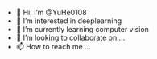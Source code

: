 - 👋 Hi, I’m @YuHe0108
- 👀 I’m interested in deeplearning
- 🌱 I’m currently learning computer vision
- 💞️ I’m looking to collaborate on ...
- 📫 How to reach me ...

<!---
YuHe0108/YuHe0108 is a ✨ special ✨ repository because its `README.md` (this file) appears on your GitHub profile.
You can click the Preview link to take a look at your changes.
--->
